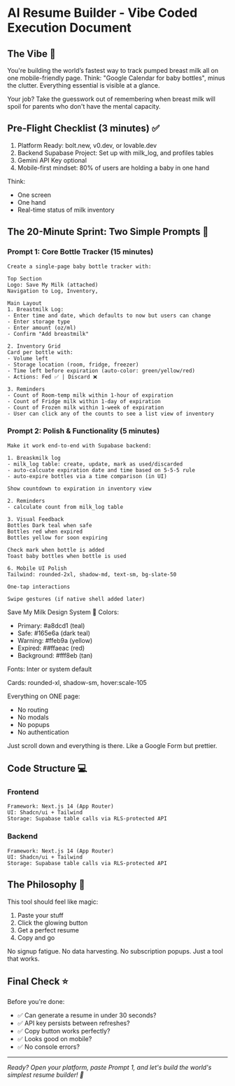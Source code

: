 # AI Resume Builder - Vibe Coded Execution Document

## The Vibe 🧠

You're building the world’s fastest way to track pumped breast milk all on one mobile-friendly page. Think: "Google Calendar for baby bottles", minus the clutter. Everything essential is visible at a glance.

Your job?
Take the guesswork out of remembering when breast milk will spoil for parents who don't have the mental capacity. 

## Pre-Flight Checklist (3 minutes) ✅

1. Platform Ready: bolt.new, v0.dev, or lovable.dev
2. Backend Supabase Project: Set up with milk_log, and profiles tables
3. Gemini API Key optional
4. Mobile-first mindset: 80% of users are holding a baby in one hand

Think:
- One screen
- One hand
- Real-time status of milk inventory

## The 20-Minute Sprint: Two Simple Prompts 🎯

### Prompt 1: Core Bottle Tracker (15 minutes)
```
Create a single-page baby bottle tracker with:

Top Section
Logo: Save My Milk (attached)
Navigation to Log, Inventory, 

Main Layout
1. Breastmilk Log:
- Enter time and date, which defaults to now but users can change
- Enter storage type
- Enter amount (oz/ml)
- Confirm "Add breastmilk"

2. Inventory Grid
Card per bottle with:
- Volume left
- Storage location (room, fridge, freezer)
- Time left before expiration (auto-color: green/yellow/red)
- Actions: Fed ✅ | Discard ❌

3. Reminders
- Count of Room-temp milk within 1-hour of expiration 
- Count of Fridge milk within 1-day of expiration
- Count of Frozen milk within 1-week of expiration
- User can click any of the counts to see a list view of inventory
```

### Prompt 2: Polish & Functionality (5 minutes)

```
Make it work end-to-end with Supabase backend:

1. Breaskmilk log
- milk_log table: create, update, mark as used/discarded
- auto-calcuate expiration date and time based on 5-5-5 rule
- auto-expire bottles via a time comparison (in UI)

Show countdown to expiration in inventory view

2. Reminders
- calculate count from milk_log table

3. Visual Feedback
Bottles Dark teal when safe
Bottles red when expired
Bottles yellow for soon expiring

Check mark when bottle is added
Toast baby bottles when bottle is used

6. Mobile UI Polish
Tailwind: rounded-2xl, shadow-md, text-sm, bg-slate-50

One-tap interactions

Swipe gestures (if native shell added later)
```

Save My Milk Design System 🎨
Colors:
- Primary: #a8dcd1 (teal)
- Safe: #165e6a (dark teal)
- Warning: #ffeb9a (yellow)
- Expired: ##ffaeac (red)
- Background: #fff8eb (tan)

Fonts: Inter or system default

Cards: rounded-xl, shadow-sm, hover:scale-105

Everything on ONE page:
- No routing
- No modals
- No popups
- No authentication

Just scroll down and everything is there. Like a Google Form but prettier.

## Code Structure 💻
### Frontend
```
Framework: Next.js 14 (App Router)
UI: Shadcn/ui + Tailwind
Storage: Supabase table calls via RLS-protected API
```
### Backend
```
Framework: Next.js 14 (App Router)
UI: Shadcn/ui + Tailwind
Storage: Supabase table calls via RLS-protected API
```

## The Philosophy 🌟

This tool should feel like magic:
1. Paste your stuff
2. Click the glowing button
3. Get a perfect resume
4. Copy and go

No signup fatigue. No data harvesting. No subscription popups. Just a tool that works.

## Final Check ⭐

Before you're done:
- ✅ Can generate a resume in under 30 seconds?
- ✅ API key persists between refreshes?
- ✅ Copy button works perfectly?
- ✅ Looks good on mobile?
- ✅ No console errors?

---

*Ready? Open your platform, paste Prompt 1, and let's build the world's simplest resume builder! 🚀*
